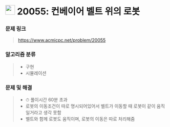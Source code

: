# <img src="https://d2gd6pc034wcta.cloudfront.net/tier/10.svg" width="30">  20055: 컨베이어 벨트 위의 로봇

### 문제 링크

> https://www.acmicpc.net/problem/20055



### 알고리즘 분류

>- 구현
>- 시뮬레이션



### 문제 및 해결

>- ⏱ 풀이시간 60분 초과
>- 로봇의 이동조건이 따로 명시되어있어서 벨트가 이동할 때 로봇이 같이 움직일거라고 생각 못함
>- 벨트와 함께 로봇도 움직이며, 로봇의 이동은 따로 처리해줌

